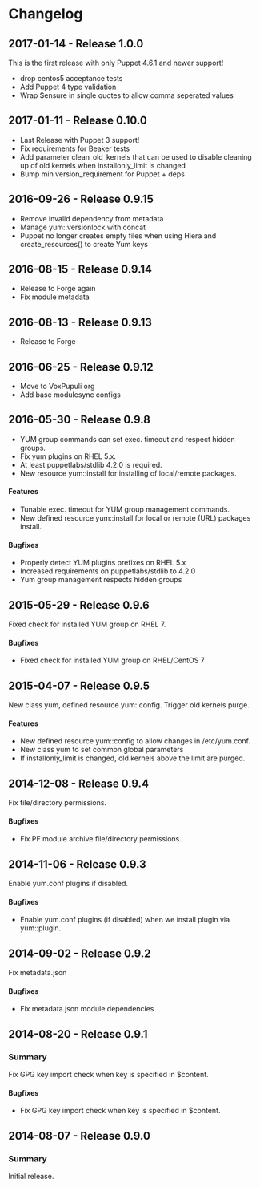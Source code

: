 # Changelog

## 2017-01-14 - Release 1.0.0

This is the first release with only Puppet 4.6.1 and newer support!
- drop centos5 acceptance tests
- Add Puppet 4 type validation
- Wrap $ensure in single quotes to allow comma seperated values

## 2017-01-11 - Release 0.10.0

- Last Release with Puppet 3 support!
- Fix requirements for Beaker tests
- Add parameter clean_old_kernels that can be used to disable cleaning up of old kernels when installonly_limit is changed
- Bump min version_requirement for Puppet + deps

## 2016-09-26 - Release 0.9.15

- Remove invalid dependency from metadata
- Manage yum::versionlock with concat
- Puppet no longer creates empty files when using Hiera and create_resources()
  to create Yum keys

## 2016-08-15 - Release 0.9.14

- Release to Forge again
- Fix module metadata

## 2016-08-13 - Release 0.9.13

- Release to Forge

## 2016-06-25 - Release 0.9.12

- Move to VoxPupuli org
- Add base modulesync configs

## 2016-05-30 - Release 0.9.8

- YUM group commands can set exec. timeout and respect hidden groups.
- Fix yum plugins on RHEL 5.x.
- At least puppetlabs/stdlib 4.2.0 is required.
- New resource yum::install for installing of local/remote packages.

#### Features

- Tunable exec. timeout for YUM group management commands.
- New defined resource yum::install for local or remote (URL) packages install.

#### Bugfixes

- Properly detect YUM plugins prefixes on RHEL 5.x
- Increased requirements on puppetlabs/stdlib to 4.2.0
- Yum group management respects hidden groups

## 2015-05-29 - Release 0.9.6

Fixed check for installed YUM group on RHEL 7.

#### Bugfixes

- Fixed check for installed YUM group on RHEL/CentOS 7

## 2015-04-07 - Release 0.9.5

New class yum, defined resource yum::config. Trigger old kernels purge.

#### Features

- New defined resource yum::config to allow changes in /etc/yum.conf.
- New class yum to set common global parameters
- If installonly\_limit is changed, old kernels above the limit are purged.

## 2014-12-08 - Release 0.9.4

Fix file/directory permissions.

#### Bugfixes

- Fix PF module archive file/directory permissions.

## 2014-11-06 - Release 0.9.3

Enable yum.conf plugins if disabled.

#### Bugfixes

- Enable yum.conf plugins (if disabled) when we
  install plugin via yum::plugin.

## 2014-09-02 - Release 0.9.2

Fix metadata.json

#### Bugfixes

- Fix metadata.json module dependencies

## 2014-08-20 - Release 0.9.1

### Summary

Fix GPG key import check when key is specified in $content.

#### Bugfixes

- Fix GPG key import check when key is specified in $content.

## 2014-08-07 - Release 0.9.0

### Summary

Initial release.
